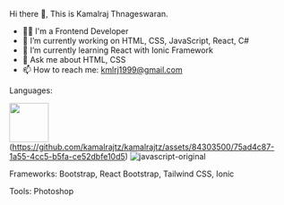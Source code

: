 Hi there 👋, This is Kamalraj Thnageswaran.
- 👩‍💻 I'm a Frontend Developer
- 🔭 I’m currently working on HTML, CSS, JavaScript, React, C#
- 🌱 I’m currently learning React with Ionic Framework
- 💬 Ask me about HTML, CSS
- 📫 How to reach me: kmlrj1999@gmail.com

Languages:

<img src="https://github.com/kamalrajtz/kamalrajtz/assets/84303500/e40216c1-9f62-42b0-9c4f-f5fa0c87d56b" width="70" height="70" />(https://github.com/kamalrajtz/kamalrajtz/assets/84303500/75ad4c87-1a55-4cc5-b5fa-ce52dbfe10d5) ![javascript-original](https://github.com/kamalrajtz/kamalrajtz/assets/84303500/b5d14f57-b9b4-4374-bbda-10c15488905a)




Frameworks:
Bootstrap, React Bootstrap, Tailwind CSS, Ionic

Tools:
Photoshop



